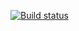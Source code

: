 [![Build status](https://ci.appveyor.com/api/projects/status/yuvqtol76rr60y0s?svg=true)](https://ci.appveyor.com/project/Alexchb2/j6)
